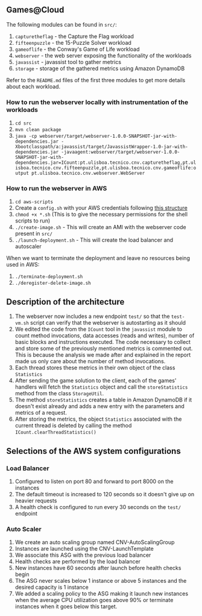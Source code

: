 ## Games@Cloud

The following modules can be found in `src/`:

1. `capturetheflag` - the Capture the Flag workload
2. `fifteenpuzzle` - the 15-Puzzle Solver workload
3. `gameoflife` - the Conway's Game of Life workload
4. `webserver` - the web server exposing the functionality of the workloads
5. `javassist` - javassist tool to gather metrics
6. `storage` - storage of the gathered metrics using Amazon DynamoDB

Refer to the `README.md` files of the first three modules to get more details about each workload.

### How to run the webserver locally with instrumentation of the workloads

1. `cd src`
2. `mvn clean package`
3. `java -cp webserver/target/webserver-1.0.0-SNAPSHOT-jar-with-dependencies.jar -Xbootclasspath/a:javassist/target/JavassistWrapper-1.0-jar-with-dependencies.jar -javaagent:webserver/target/webserver-1.0.0-SNAPSHOT-jar-with-dependencies.jar=ICount:pt.ulisboa.tecnico.cnv.capturetheflag,pt.ulisboa.tecnico.cnv.fifteenpuzzle,pt.ulisboa.tecnico.cnv.gameoflife:output pt.ulisboa.tecnico.cnv.webserver.WebServer`

### How to run the webserver in AWS

1. `cd aws-scripts`
2. Create a `config.sh` with your AWS credentials following [this structure](https://gitlab.rnl.tecnico.ulisboa.pt/cnv/cnv25/-/blob/master/labs/lab-aws/scripts/config.sh?ref_type=heads)
3. `chmod +x *.sh` (This is to give the necessary permissions for the shell scripts to run)
4. `./create-image.sh` - This will create an AMI with the webserver code present in `src/`
5. `./launch-deployment.sh` - This will create the load balancer and autoscaler

When we want to terminate the deployment and leave no resources being used in AWS:

1. `./terminate-deployment.sh`
2. `./deregister-delete-image.sh`

## Description of the architecture

1. The webserver now includes a new endpoint `test/` so that the `test-vm.sh` script can verify that the webserver is autostarting as it should
2. We edited the code from the `ICount` tool in the `javassist` module to count method invocations, data accesses (reads and writes), number of basic blocks and instructions executed. The code necessary to collect and store some of the previously mentioned metrics is commented out. This is because the analysis we made after and explained in the report made us only care about the number of method invocations. 
3. Each thread stores these metrics in their own object of the class `Statistics`
4. After sending the game solution to the client, each of the games' handlers will fetch the `Statistics` object and call the `storeStatistics` method from the class `StorageUtil`.
5. The method `storeStatistics` creates a table in Amazon DynamoDB if it doesn't exist already and adds a new entry with the parameters and metrics of a request.
6. After storing the metrics, the object `Statistics` associated with the current thread is deleted by calling the method `ICount.clearThreadStatistics()` 

## Selections of the AWS system configurations

### Load Balancer

1. Configured to listen on port 80 and forward to port 8000 on the instances
2. The default timeout is increased to 120 seconds so it doesn't give up on heavier requests
3. A health check is configured to run every 30 seconds on the `test/` endpoint

### Auto Scaler

1. We create an auto scaling group named CNV-AutoScalingGroup
2. Instances are launched using the CNV-LaunchTemplate
3. We associate this ASG with the previous load balancer
4. Health checks are performed by the load balancer
5. New instances have 60 seconds after launch before health checks begin
6. The ASG never scales below 1 instance or above 5 instances and the desired capacity is 1 instance
7. We added a scaling policy to the ASG making it launch new instances when the average CPU utilization goes above 90% or terminate instances when it goes below this target.
